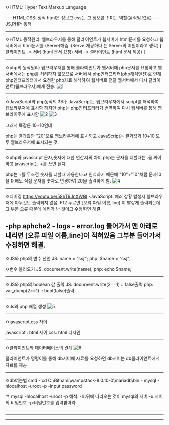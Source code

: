 ㅇHTML: Hyper Text Markup Language

--- HTML,CSS: 정적
 html은 정보고 css는 그 정보를 꾸미는 역할(움직임 없음)
--- JS,PHP: 동적

----------------------------------------------------------------------------------------------------

ㅇHTML 동작원리:
웹브라우저를 통해 클라이언트가 웹서버에 html문서를 요청하고
웹서버에서 html문서를 (Serve)해줌. (Serve 제공하다 는 Server의 어원이라고 생각)
[ 클라이언트 -> 서버 (html 문서 요청)
서버 -> 클라이언트 (html 문서 제공) ]

----------------------------------------------------------------------------------------------------

ㅇphp의 동작원리:
웹브라우저를 통해 클라이언트가 웹서버에 php문서를 요청하고
웹서버에서는 php를 처리하지 않으므로 서버에서 php인터프리터(php해석엔진)로 인계
php인터프리터에서 요청한 php자료 해석하여 웹서버로 전달
웹서버에서 다시 클라이언트(웹브라우저)에게 전송.
![1](https://user-images.githubusercontent.com/84304802/132083071-4f1f5d22-6301-47ec-aeba-0791b513e1eb.jpg)
 
----------------------------------------------------------------------------------------------------

ㅇJavaScript와 php동작의 차이:
JavaScript는 웹브라우저에서 script를 해석하여 웹브라우저에 표시함
하지만 php는 php인터프리터가 번역하여 다시 웹서버를 통해 웹브라이주에 표시함
 ![2](https://user-images.githubusercontent.com/84304802/132083090-4be0ece0-c58f-42d9-bfcf-e875338e0cad.jpg)
 ![3](https://user-images.githubusercontent.com/84304802/132083091-402d68f2-a320-4649-b16d-8cf32d19dcfd.jpg)
 
그래서 똑같은 10+10인데

php는 결과값만 "20"으로 웹브라우저에 표시되고
JavaScript는 결과값과 10+10 모두 웹브라우저에 표시되는 것.

----------------------------------------------------------------------------------------------------
ㅇphp와 javascript 문자,숫자에 대한 연산자의 차이
php는 문자를 더할때는 .을 써야하고
javascript는 +를 쓰면 된다.

php는 +를 무조건 숫자를 더할때 사용한다고 인식하기 때문에
"10"+"10"처럼 문자10을 더해도 직접 문자를 숫자로 변경하여 20을 출력하게 함.
 ![4](https://user-images.githubusercontent.com/84304802/132083092-b40d86b2-93cd-423a-880a-3f03d44f756c.jpg)

----------------------------------------------------------------------------------------------------
ㅇ디버깅
https://youtu.be/58hT9JnXW8I
-JavaScript:
에러 상황 발생시 웹브라우저에 아무것도 출력되지 않음.
F12 누르면 [오류 파일 이름,line] 이 빨갛게 출력되는데 그 부분 오류 때문에
에러가 난 것이고 수정하면 해결.

-php
aphche2 - logs - error.log
들어가서 맨 아래로 내리면 [오류 파일 이름,line]이 적혀있음
그부분 들어가서 수정하면 해결.
----------------------------------------------------------------------------------------------------
ㅇJS와 php의 변수 선언
JS: name = "csj";
php: $name = "csj";

ㅇ변수 불러오기
JS: document.write(name);
php: echo $name;

----------------------------------------------------------------------------------------------------
ㅇJS와 php의 boolean 값 출력
JS: document.write(2==1) :: false출력
php: var_dump(2==1) :: bool(false)출력

----------------------------------------------------------------------------------------------------
ㅇJs와 php 배열 생성
 ![5](https://user-images.githubusercontent.com/84304802/132083093-cc6779de-3fed-47a5-892e-7ea48aeeb63a.jpg)


----------------------------------------------------------------------------------------------------
ㅇjavascript,css 차이

javascript : html 제어
css: html 디자인

----------------------------------------------------------------------------------------------------
ㅇ클라이언트와 데이터베이스의 관계
![6](https://user-images.githubusercontent.com/84304802/132083095-ffe0172e-10bf-4f4a-a555-6aad7bb38f4d.jpg)
 
클라이언트가 명령어를 통해 db서버에 자료를 요청하면
db서버는 db클라이언트에게 자료를 제공

----------------------------------------------------------------------------------------------------
ㅇdb여는법
cmd - cd C:\Bitnami\wampstack-8.0.10-0\mariadb\bin - mysql -hlocalhost -uroot -p
-input password

＃ mysql -hlocalhost -uroot -p 해석:
-h:뒤에 따라오는 것이 mysql의 서버
-u:서버의 비밀번호
-p:비밀번호를 입력받아라

----------------------------------------------------------------------------------------------------
----------------------------------------------------------------------------------------------------
----------------------------------------------------------------------------------------------------




